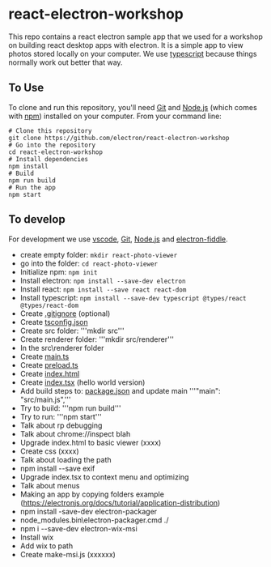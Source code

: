 # react-electron-workshop

This repo contains a react electron sample app that we used for a workshop on building react desktop apps with electron. It is a simple app to view photos stored locally on your computer. We use [typescript]( https://www.typescriptlang.org/) because things normally work out better that way.

## To Use
To clone and run this repository, you'll need [Git](https://git-scm.com) and [Node.js](https://nodejs.org/en/download/) (which comes with [npm](http://npmjs.com)) installed on your computer. From your command line:

```
# Clone this repository
git clone https://github.com/electron/react-electron-workshop
# Go into the repository
cd react-electron-workshop
# Install dependencies
npm install
# Build
npm run build
# Run the app
npm start
```

## To develop

For development we use [vscode](https://code.visualstudio.com/), [Git](https://git-scm.com), [Node.js](https://nodejs.org/en/download/) and [electron-fiddle](https://github.com/electron/fiddle).

 * create empty folder: ```mkdir react-photo-viewer``` 
 * go into the folder: ```cd react-photo-viewer``` 
 * Initialize npm: ```npm init```
 * Install electron: ```npm install --save-dev electron```
 * Install react: ```npm install --save react react-dom```
 * Install typescript: ```npm install --save-dev typescript @types/react @types/react-dom```
 * Create [.gitignore](.gitignore) (optional) 
 * Create [tsconfig.json](tsconfig.json)
 * Create src folder: '''mkdir src''' 
 * Create renderer folder: '''mkdir src/renderer''' 
 * In the src\renderer folder
 * Create [main.ts](src/renderer/main.ts)
 * Create [preload.ts](src/renderer/preload.ts)
 * Create [index.html](src/renderer/index.html)
 * Create [index.tsx](src/renderer/index.tsx) (hello world version)
 * Add build steps to: [package.json](package.json) and update main '''"main": "src/main.js",'''
 * Try to build: '''npm run build'''
 * Try to run: '''npm start'''
 * Talk about rp debugging
 * Talk about chrome://inspect  blah
 * Upgrade index.html to basic viewer (xxxx)
 * Create css (xxxx)
 * Talk about loading the path
 * npm install --save exif
 * Upgrade index.tsx to context menu and optimizing
 * Talk about menus 
 * Making an app by copying folders example (https://electronjs.org/docs/tutorial/application-distribution)
 * npm install -save-dev electron-packager
 * node_modules\.bin\electron-packager.cmd ./
 * npm i --save-dev electron-wix-msi
 * Install wix
 * Add wix to path
 * Create make-msi.js (xxxxxx)
